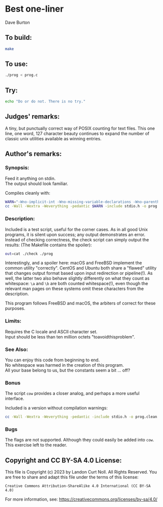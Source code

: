 # Best one-liner

Dave Burton

## To build:

```sh
make
```

## To use:

```sh
./prog < prog.c
```

## Try:

```sh
echo "Do or do not. There is no try."
```

## Judges' remarks:

A tiny, but punctually correct way of POSIX counting for text files. This one
line, one word, 127 character beauty continues to expand the number of classic
unix utilities available as winning entries.

## Author's remarks:

### Synopsis:

Feed it anything on stdin.\
The output should look familiar.

Compiles cleanly with:

```sh
WARN="-Wno-implicit-int -Wno-missing-variable-declarations -Wno-parentheses"
cc -Wall -Wextra -Weverything -pedantic $WARN -include stdio.h -o prog prog.c
```

### Description:

Included is a test script, useful for the corner cases.  As in all good Unix
programs, it is silent upon success; any output demonstrates an error.  Instead
of checking correctness, the check script can simply output the results:   (The
Makefile contains the spoiler):

```sh
out=cat ./check ./prog
```

Interestingly, and a spoiler here: macOS and FreeBSD implement the common
utility "correctly".  CentOS and Ubuntu both share a "flawed" utility that
changes output format based upon input redirection or pipeline(!).  As well, the
latter two also behave slightly differently on what they count as whitespace:
`\a` and `\b` are both counted whitespace(!), even though the relevant man pages
on these systems omit these characters from the description.

This program follows FreeBSD and macOS, the arbiters of correct for these purposes.

### Limits:

Requires the C locale and ASCII character set.\
Input should be less than ten million octets "toavoidthisproblem".

### See Also:

You can enjoy this code from beginning to end.\
No whitespace was harmed in the creation of this program.\
All your base belong to us, but the constants seem a bit ... off?

### Bonus

The script `cow` provides a closer analog, and perhaps a more useful interface.

Included is a version without compilation warnings:

```sh
cc -Wall -Wextra -Weverything -pedantic -include stdio.h -o prog.clean prog.clean.c
```

### Bugs

The flags are not supported.  Although they could easily be added into `cow`.
This exercise left to the reader.

## Copyright and CC BY-SA 4.0 License:

This file is Copyright (c) 2023 by Landon Curt Noll.  All Rights Reserved.
You are free to share and adapt this file under the terms of this license:

    Creative Commons Attribution-ShareAlike 4.0 International (CC BY-SA 4.0)

For more information, see: https://creativecommons.org/licenses/by-sa/4.0/
